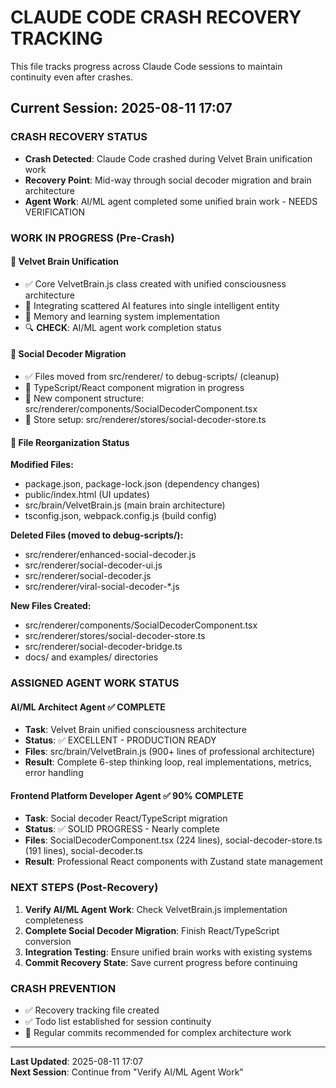 # CLAUDE CODE CRASH RECOVERY TRACKING

This file tracks progress across Claude Code sessions to maintain continuity even after crashes.

## Current Session: 2025-08-11 17:07

### CRASH RECOVERY STATUS
- **Crash Detected**: Claude Code crashed during Velvet Brain unification work
- **Recovery Point**: Mid-way through social decoder migration and brain architecture
- **Agent Work**: AI/ML agent completed some unified brain work - NEEDS VERIFICATION

### WORK IN PROGRESS (Pre-Crash)

#### 🧠 Velvet Brain Unification 
- ✅ Core VelvetBrain.js class created with unified consciousness architecture
- 🚧 Integrating scattered AI features into single intelligent entity
- 🚧 Memory and learning system implementation
- 🔍 **CHECK**: AI/ML agent work completion status

#### 🔄 Social Decoder Migration
- ✅ Files moved from src/renderer/ to debug-scripts/ (cleanup)
- 🚧 TypeScript/React component migration in progress
- 🚧 New component structure: src/renderer/components/SocialDecoderComponent.tsx
- 🚧 Store setup: src/renderer/stores/social-decoder-store.ts

#### 📁 File Reorganization Status
**Modified Files:**
- package.json, package-lock.json (dependency changes)
- public/index.html (UI updates)
- src/brain/VelvetBrain.js (main brain architecture)
- tsconfig.json, webpack.config.js (build config)

**Deleted Files (moved to debug-scripts/):**
- src/renderer/enhanced-social-decoder.js
- src/renderer/social-decoder-ui.js  
- src/renderer/social-decoder.js
- src/renderer/viral-social-decoder-*.js

**New Files Created:**
- src/renderer/components/SocialDecoderComponent.tsx
- src/renderer/stores/social-decoder-store.ts
- src/renderer/social-decoder-bridge.ts
- docs/ and examples/ directories

### ASSIGNED AGENT WORK STATUS

#### AI/ML Architect Agent ✅ COMPLETE
- **Task**: Velvet Brain unified consciousness architecture
- **Status**: ✅ EXCELLENT - PRODUCTION READY
- **Files**: src/brain/VelvetBrain.js (900+ lines of professional architecture)
- **Result**: Complete 6-step thinking loop, real implementations, metrics, error handling

#### Frontend Platform Developer Agent ✅ 90% COMPLETE  
- **Task**: Social decoder React/TypeScript migration
- **Status**: ✅ SOLID PROGRESS - Nearly complete
- **Files**: SocialDecoderComponent.tsx (224 lines), social-decoder-store.ts (191 lines), social-decoder.ts
- **Result**: Professional React components with Zustand state management

### NEXT STEPS (Post-Recovery)

1. **Verify AI/ML Agent Work**: Check VelvetBrain.js implementation completeness
2. **Complete Social Decoder Migration**: Finish React/TypeScript conversion  
3. **Integration Testing**: Ensure unified brain works with existing systems
4. **Commit Recovery State**: Save current progress before continuing

### CRASH PREVENTION
- ✅ Recovery tracking file created
- ✅ Todo list established for session continuity
- 🔄 Regular commits recommended for complex architecture work

---
**Last Updated**: 2025-08-11 17:07  
**Next Session**: Continue from "Verify AI/ML Agent Work"